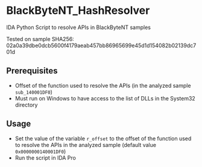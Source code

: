 # BlackByteNT_HashResolver
IDA Python Script to resolve APIs in BlackByteNT samples

Tested on sample SHA256: 02a0a39dbe0dcb5600f4179aeab457bb86965699e45d1d154082b02139dc701d

## Prerequisites
- Offset of the function used to resolve the APIs (in the analyzed sample `sub_140001DF0`)
- Must run on Windows to have access to the list of DLLs in the System32 directory

## Usage
- Set the value of the variable `r_offset` to the offset of the function used to resolve the APIs in the analyzed sample (default value `0x0000000140001DF0`)
- Run the script in IDA Pro
